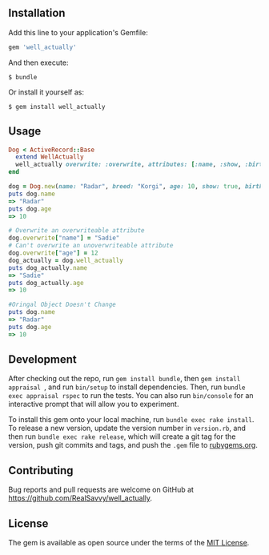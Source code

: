 ## Installation

Add this line to your application's Gemfile:

```ruby
gem 'well_actually'
```

And then execute:

    $ bundle

Or install it yourself as:

    $ gem install well_actually

## Usage
```ruby
Dog < ActiveRecord::Base
  extend WellActually
  well_actually overwrite: :overwrite, attributes: [:name, :show, :birthday]
end

dog = Dog.new(name: "Radar", breed: "Korgi", age: 10, show: true, birthday: Time.new(2010,1,1))
puts dog.name
=> "Radar"
puts dog.age
=> 10

# Overwrite an overwriteable attribute
dog.overwrite["name"] = "Sadie"
# Can't overwrite an unoverwriteable attribute
dog.overwrite["age"] = 12
dog_actually = dog.well_actually
puts dog_actually.name
=> "Sadie"
puts dog_actually.age
=> 10

#Oringal Object Doesn't Change
puts dog.name
=> "Radar"
puts dog.age
=> 10
```

## Development

After checking out the repo, run `gem install bundle`, then `gem install appraisal `, and run `bin/setup` to install dependencies. Then, run `bundle exec appraisal rspec` to run the tests. You can also run `bin/console` for an interactive prompt that will allow you to experiment.

To install this gem onto your local machine, run `bundle exec rake install`. To release a new version, update the version number in `version.rb`, and then run `bundle exec rake release`, which will create a git tag for the version, push git commits and tags, and push the `.gem` file to [rubygems.org](https://rubygems.org).

## Contributing

Bug reports and pull requests are welcome on GitHub at https://github.com/RealSavvy/well_actually.


## License

The gem is available as open source under the terms of the [MIT License](http://opensource.org/licenses/MIT).
